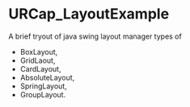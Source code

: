 # URCap_LayoutExample
A brief tryout of java swing layout manager types of 
- BoxLayout, 
- GridLaout, 
- CardLayout, 
- AbsoluteLayout, 
- SpringLayout, 
- GroupLayout.
